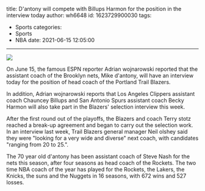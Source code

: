 title: D'antony will compete with Billups Harmon for the position in the interview today
author: wh6648
id: 1623729900030
tags: 
- Sports
categories: 
- Sports
- NBA
date: 2021-06-15 12:05:00
---
![](https://p0.itc.cn/q_70/images01/20210615/4b36fa7852b8482faf2d1d6285529a61.jpeg)


On June 15, the famous ESPN reporter Adrian wojnarowski reported that the assistant coach of the Brooklyn nets, Mike d'antony, will have an interview today for the position of head coach of the Portland Trail Blazers.

In addition, Adrian wojnarowski reports that Los Angeles Clippers assistant coach Chauncey Billups and San Antonio Spurs assistant coach Becky Harmon will also take part in the Blazers' selection interview this week.

After the first round out of the playoffs, the Blazers and coach Terry stotz reached a break-up agreement and began to carry out the selection work. In an interview last week, Trail Blazers general manager Neil olshey said they were "looking for a very wide and diverse" next coach, with candidates "ranging from 20 to 25.".

The 70 year old d'antony has been assistant coach of Steve Nash for the nets this season, after four seasons as head coach of the Rockets. The two time NBA coach of the year has played for the Rockets, the Lakers, the Knicks, the suns and the Nuggets in 16 seasons, with 672 wins and 527 losses.

